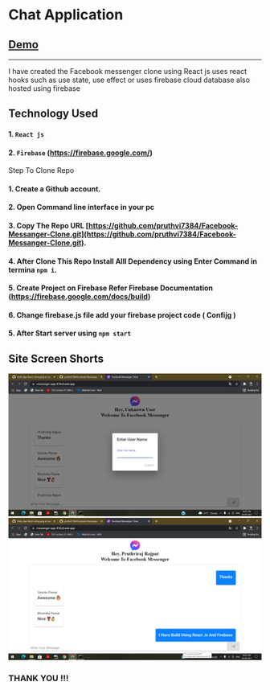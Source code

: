 # Chat Application
## [Demo](https://messenger-app-816c8.web.app/)
--------

I have created the Facebook messenger clone using React js uses react hooks such as use state, use effect or uses firebase cloud database also hosted using firebase

## Technology Used

#### 1. `React js`
#### 2. `Firebase` (https://firebase.google.com/)


Step To Clone Repo

#### 1. Create a Github account.
#### 2. Open Command line interface in your pc
#### 3. Copy The Repo URL [https://github.com/pruthvi7384/Facebook-Messanger-Clone.git](https://github.com/pruthvi7384/Facebook-Messanger-Clone.git).
#### 4. After Clone This Repo Install Alll Dependency using Enter Command in termina `npm i`.
#### 5. Create Project on Firebase Refer Firebase Documentation (https://firebase.google.com/docs/build)
#### 6. Change firebase.js file add your firebase project code ( Confijg )
#### 5. After Start server using  `npm start`

Site Screen Shorts 
-----

<img src="https://github.com/pruthvi7384/Facebook-Messanger-Clone/blob/master/img/img1.png">

<img src="https://github.com/pruthvi7384/Facebook-Messanger-Clone/blob/master/img/img2.png">


### THANK YOU !!!
